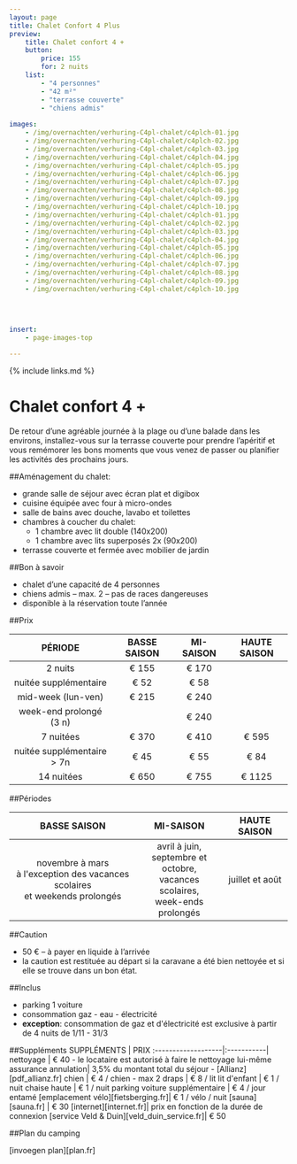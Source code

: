 ```yaml
---
layout: page
title: Chalet Confort 4 Plus
preview: 
    title: Chalet confort 4 +
    button:
        price: 155
        for: 2 nuits
    list:
        - "4 personnes"
        - "42 m²"
        - "terrasse couverte"
        - "chiens admis"
        
images:
    - /img/overnachten/verhuring-C4pl-chalet/c4plch-01.jpg
    - /img/overnachten/verhuring-C4pl-chalet/c4plch-02.jpg
    - /img/overnachten/verhuring-C4pl-chalet/c4plch-03.jpg
    - /img/overnachten/verhuring-C4pl-chalet/c4plch-04.jpg
    - /img/overnachten/verhuring-C4pl-chalet/c4plch-05.jpg
    - /img/overnachten/verhuring-C4pl-chalet/c4plch-06.jpg
    - /img/overnachten/verhuring-C4pl-chalet/c4plch-07.jpg
    - /img/overnachten/verhuring-C4pl-chalet/c4plch-08.jpg
    - /img/overnachten/verhuring-C4pl-chalet/c4plch-09.jpg
    - /img/overnachten/verhuring-C4pl-chalet/c4plch-10.jpg
    - /img/overnachten/verhuring-C4pl-chalet/c4plch-01.jpg
    - /img/overnachten/verhuring-C4pl-chalet/c4plch-02.jpg
    - /img/overnachten/verhuring-C4pl-chalet/c4plch-03.jpg
    - /img/overnachten/verhuring-C4pl-chalet/c4plch-04.jpg
    - /img/overnachten/verhuring-C4pl-chalet/c4plch-05.jpg
    - /img/overnachten/verhuring-C4pl-chalet/c4plch-06.jpg
    - /img/overnachten/verhuring-C4pl-chalet/c4plch-07.jpg
    - /img/overnachten/verhuring-C4pl-chalet/c4plch-08.jpg
    - /img/overnachten/verhuring-C4pl-chalet/c4plch-09.jpg
    - /img/overnachten/verhuring-C4pl-chalet/c4plch-10.jpg
    
    
    

insert:
    - page-images-top

---
```


{% include links.md %}

# Chalet confort 4 +

De retour d’une agréable journée à la plage ou d’une balade dans les environs, installez-vous sur la terrasse couverte pour prendre l’apéritif et vous remémorer les bons moments que vous venez de passer ou planifier les activités des prochains jours.  

##Aménagement du chalet:
- grande salle de séjour avec écran plat et digibox
- cuisine équipée avec four à micro-ondes
- salle de bains avec douche, lavabo et toilettes
- chambres à coucher du chalet:
    - 1 chambre avec lit double (140x200)
    - 1 chambre avec lits superposés 2x (90x200) 
- terrasse couverte et fermée avec mobilier de jardin
    
##Bon à savoir
- chalet d’une capacité de 4 personnes
- chiens admis – max. 2 – pas de races dangereuses
- disponible à la réservation toute l’année

##Prix

PÉRIODE             |BASSE SAISON | MI-SAISON     | HAUTE SAISON|
:------------------:|:-----------:|:-------------:|:-----------:|
2 nuits                |€ 155     |€ 170          |    
nuitée supplémentaire  |€ 52      |€ 58            |
mid-week (lun-ven)     |€ 215     |€ 240          |
week-end prolongé (3 n)|          |€ 240          |
7 nuitées              |€ 370       |€ 410          | € 595
nuitée supplémentaire > 7n |€ 45  |€ 55          | € 84
14 nuitées             |€ 650     |€ 755          | € 1125


##Périodes

BASSE SAISON          |MI-SAISON          |    HAUTE SAISON|
:--------------------:|:-----------------:|:-------------:|
novembre à mars<br>à l'exception des vacances scolaires <br>et weekends prolongés | avril à juin, <br>septembre et octobre, <br>vacances scolaires, <br>week-ends prolongés   | juillet et août

##Caution
- 50 € – à payer en liquide à l’arrivée
- la caution est restituée au départ si la caravane a été bien nettoyée et si elle se trouve dans un bon état. 

##Inclus
- parking 1 voiture
- consommation gaz - eau - électricité 
- **exception**: consommation de gaz et d'électricité est exclusive à partir de 4 nuits de 1/11 - 31/3

##Suppléments
SUPPLÉMENTS               | PRIX
:-------------------|:-----------|
nettoyage           | € 40 - le locataire est autorisé à faire le nettoyage lui-même
assurance annulation| 3,5% du montant total du séjour - [Allianz][pdf_allianz.fr] 
chien               | € 4 / chien - max 2
draps               | € 8 / lit
lit d'enfant        | € 1 / nuit
chaise haute        | € 1 / nuit
parking voiture supplémentaire  | € 4 / jour entamé
[emplacement vélo][fietsberging.fr]| € 1 / vélo / nuit
[sauna][sauna.fr]   | € 30
[internet][internet.fr]| prix en fonction de la durée de connexion
[service Veld & Duin][veld_duin_service.fr]| € 50


##Plan du camping

[invoegen plan][plan.fr]
